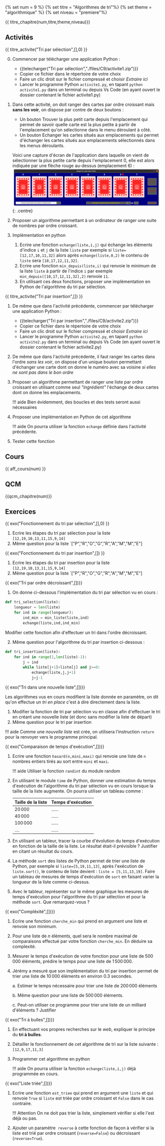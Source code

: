 
{% set num = 9 %}
{% set titre = "Algorithmes de tri"%}
{% set theme = "algorithmique" %}
{% set niveau = "premiere"%} 


{{ titre_chapitre(num,titre,theme,niveau)}}
 
## Activités 

{{ titre_activite("Tri par sélection",[],0) }}

0. Commencer par télécharger une application Python :

    * {{telecharger("Tri par sélection","./files/C9/activite1.zip")}}
    * Copier ce fichier dans le répertoire de votre choix
    * Faire un clic droit sur le fichier compressé et choisir *Extraire ici*
    * Lancer le programme Python `activite1.py`, en tapant `python activite1.py` dans un terminal ou depuis Vs Code (en ayant ouvert le dossier contenant le fichier activite1.py)

1. Dans cette activité, on doit ranger des cartes par ordre croissant mais **sans les voir**, on dispose par contre de deux boutons :

    * Un bouton <span class=encadre>Trouver la plus petit carte depuis l'emplacement</span> qui permet de savoir quelle carte est la plus petite à partir de l'emplacement qu'on sélectionne dans le menu déroulant à côté.
    * Un bouton <span class=encadre>Echanger les cartes situés aux emplacements</span> qui permet d'échanger les cartes situés aux emplacements sélectionnés dans les menus déroulants.


    Voici une capture d'écran de l'application dans laquelle on vient de sélectionner la plus petite carte depuis l'emplacement 0, elle est alors indiquée par une flèche rouge au-dessus (emplacement 6) :
    ![capture](./images/C9/act1.png){: .centre}

2. Proposer un algorithme permettant à un ordinateur de ranger une suite de nombres par ordre croissant.

3. Implémentation en python

    1. Ecrire une fonction `echange(liste,i,j)` qui échange les éléments d'indice `i` et `j` de la liste `liste` par exemple si `liste=[12,17,10,11,32]` alors après `echange(liste,0,2)` le contenu de `liste` sera `[10,17,12,11,32]`.
    2. Ecrire une fonction `min_depuis(liste,i)` qui renvoie le minimum de la liste `liste` à partir de l'indice `i` par exemple `min_depuis([10,17,12,11,32],2)` renvoie `11`.
    3. En utilisant ces deux fonctions, proposer une implémentation en Python de l'algorithme du tri par sélection.

{{ titre_activite("Tri par insertion",[]) }}

1. De même que dans l'activité précédente, commencer par télécharger une application Python :

    * {{telecharger("Tri par insertion","./files/C9/activite2.zip")}}
    * Copier ce fichier dans le répertoire de votre choix
    * Faire un clic droit sur le fichier compressé et choisir *Extraire ici*
    * Lancer le programme Python `activite2.py`, en tapant `python activite2.py` dans un terminal ou depuis Vs Code (en ayant ouvert le dossier contenant le fichier activite2.py)

2. De même que dans l'activité précédente, il faut ranger les cartes dans l'ordre *sans les voir*, on dispose d'un unique bouton permettant d'échanger une carte dont on donne le numéro avec sa voisine *si elles ne sont pas dans le bon ordre*

3. Proposer un algorithme permettant de ranger une liste par ordre croissant en utilisant comme seul *"ingrédient"* l'échange de deux cartes dont on donne les emplacements.

    !!! aide
        Bien évidemment, des boucles et des tests seront aussi nécessaires


4. Proposer une implémentation en Python de cet algorithme 

    !!! aide
        On pourra utiliser la fonction `echange` définie dans l'activité précédente.

5. Tester cette fonction

## Cours

{{ aff_cours(num) }}


## QCM

{{qcm_chapitre(num)}}


## Exercices

{{ exo("Fonctionnement du tri par sélection",[],0) }}

1. Ecrire les étapes du tri par sélection pour la liste `[12,19,10,13,11,15,9,14]`
2. Même question pour la liste `["P","R","O","G","R","A","M","M","E"]

{{ exo("Fonctionnement du tri par insertion",[]) }}

1. Ecrire les étapes du tri par insertion pour la liste `[12,19,10,13,11,15,9,14]`
2. Même question pour la liste `["P","R","O","G","R","A","M","M","E"]

{{ exo("Tri par ordre décroissant",[])}}

1. On donne ci-dessous l'implémentation du tri par sélection vu en cours :
```python
def tri_selection(liste):
    longueur = len(liste)
    for ind in range(longueur):
        ind_min = min_liste(liste,ind)
        echange(liste,ind,ind_min)
```
Modifier cette fonction afin d'effectuer un tri dans l'ordre décroissant.

2. Même question pour l'algorithme du tri par insertion ci-dessous :
```python
def tri_insertion(liste):
    for ind in range(1,len(liste)-1):
        j = ind
        while liste[j+1]<liste[j] and j>=0:
            echange(liste,j,j+1)
            j=j-1
```

{{ exo("Tri dans une nouvelle liste",[])}}

Les algorithmes vus en cours modifient la liste donnée en paramètre, on dit qu'on effectue un *tri en place* c'est à dire directement dans la liste.

1. Modifier la fonction de tri par sélection vu en classe afin d'effectuer le tri en créant une nouvelle liste (et donc sans modifier la liste de départ)
2. Même question pour le tri par insertion

!!! aide
        Comme une *nouvelle liste* est crée, on utilisera l'instruction `return` pour la renvoyer vers le programme principal. 

{{ exo("Comparaison de temps d'exécution",[])}}

1. Ecrire une fonction `hasard(n,mini,maxi)` qui renvoie une liste de `n` nombres entiers tirés au sort entre `mini` et `maxi`.
    
    !!! aide
        Utiliser la fonction `randint` du module random
    
2. En utilisant le module `time` de Python, donner une estimation du temps d'exécution de l'algorithme du tri par sélection vu en cours lorsque la taille de la liste augmente. On pourra utiliser un tableau comme :

    |Taille de la liste | Temps d'exécution|
    |-------------------|------------------|
    | $20\,000$ | ...... |
    | $40\,000$ | ...... |
    | $100\,000$ | ...... |
    | .... | ...... |

3. En utilisant un tableur, tracer la courbe d'évolution du temps d'exécution en fonction de la taille de la liste. Le résultat était-il prévisible ? Justifier en citant un résultat du cours.

4. La méthode `sort` des listes de Python permet de trier une liste de Python, par exemple si `liste=[5,19,11,13]`, après l'exécution de `liste.sort()`, le contenu de liste devient : `liste = [5,11,13,19]`. Faire un tableau de mesures de temps d'exécution de `sort` en faisant varier la longueur de la liste comme ci-dessus.

5. Avec le tableur, représenter sur le même graphique les mesures de temps d'exécution pour l'algorithme du tri par sélection et pour la méthode `sort`. Que remarquez-vous ?


{{ exo("Compléxité",[])}}

1. Ecrire une fonction `cherche_min` qui prend en argument une liste et renvoie son minimum.

2. Pour une liste de $n$ éléments, quel sera le nombre maximal de comparaisons effectué par votre fonction `cherche_min`. En déduire sa complexité.

3. Mesurer le temps d'exécution de votre fonction pour une liste de $500\,000$ éléments, prédire le temps pour une liste de $1\,500\,000$.

2. Jérémy a mesuré que son implémentation du tri par insertion permet de trier une liste de $10\,000$ éléments en environ 0.3 secondes.

    a. Estimer le temps nécessaire pour trier une liste de $200\,000$ éléments

    b. Même question pour une liste de $500\,000$ éléments.
    
    c. Peut-on utiliser ce programme pour trier une liste de un milliard d'éléments ? Justifier

{{ exo("Tri à bulles",[])}}

1. En effectuant vos propres recherches sur le *web*, expliquer le principe du **tri à bulles**.
2. Détailler le fonctionnement de cet algorithme de tri sur la liste suivante : `[12,9,17,11,3]`
3. Programmer cet algorithme en python

    !!! aide
        On pourra utiliser la fonction `echange(liste,i,j)` déjà programmée en cours. 


{{ exo("Liste triée",[])}}

1. Ecrire une fonction `est_triee` qui prend en argument une `liste` et qui renvoie `True` si `liste` est triée par ordre croissant et `False` dans le cas contraire.

    !!! Attention
        On ne doit pas trier la liste, simplement vérifier si elle l'est déjà ou pas.

2. Ajouter un paramètre  `reverse` à cette fonction de façon à vérifier si la liste est trié par ordre croissant (`reverse=False`) ou décroissant (`reverse=True`).

